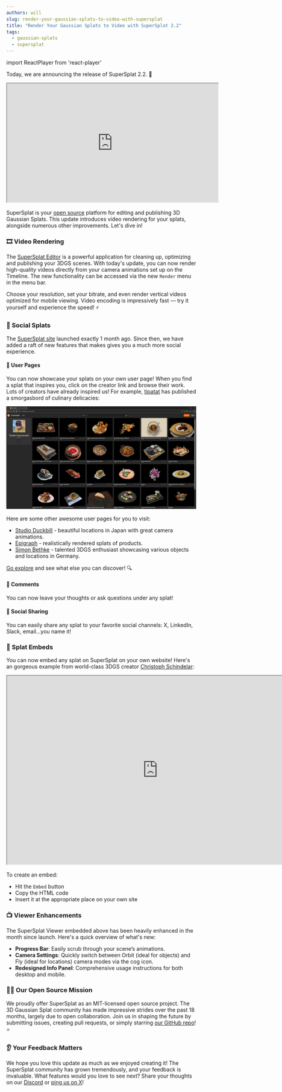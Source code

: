 ```yaml
---
authors: will
slug: render-your-gaussian-splats-to-video-with-supersplat
title: "Render Your Gaussian Splats to Video with SuperSplat 2.2"
tags:
  - gaussian-splats
  - supersplat
---
```


import ReactPlayer from 'react-player'

Today, we are announcing the release of SuperSplat 2.2. 🚀

<div className="iframe-container">
    <iframe loading="lazy" width="560" height="315" src="https://www.youtube.com/embed/wVBwVQ55Pe8" title="YouTube video player" allow="accelerometer; autoplay; clipboard-write; encrypted-media; gyroscope; picture-in-picture" allowfullscreen></iframe>
</div>

SuperSplat is your [open source](https://github.com/playcanvas/supersplat/) platform for editing and publishing 3D Gaussian Splats. This update introduces video rendering for your splats, alongside numerous other improvements. Let's dive in!

<!-- truncate -->

### 🎞️ Video Rendering

The [SuperSplat Editor](https://superspl.at/editor) is a powerful application for cleaning up, optimizing and publishing your 3DGS scenes. With today's update, you can now render high-quality videos directly from your camera animations set up on the Timeline. The new functionality can be accessed via the new `Render` menu in the menu bar.

Choose your resolution, set your bitrate, and even render vertical videos optimized for mobile viewing. Video encoding is impressively fast — try it yourself and experience the speed! ⚡

### 👥 Social Splats

The [SuperSplat site](https://superspl.at/) launched exactly 1 month ago. Since then, we have added a raft of new features that makes gives you a much more social experience.

#### 👥 User Pages

You can now showcase your splats on your own user page! When you find a splat that inspires you, click on the creator link and browse their work. Lots of creators have already inspired us! For example, [tipatat](https://superspl.at/user?id=tipatat) has published a smorgasbord of culinary delicacies:

![SuperSplat User Tipatat](/img/supersplat-user-tipatat.webp)

Here are some other awesome user pages for you to visit:

* [Studio Duckbill](https://superspl.at/user?id=studioduckbill) - beautiful locations in Japan with great camera animations.
* [Epigraph](https://superspl.at/user?id=epigraph) - realistically rendered splats of products.
* [Simon Bethke](https://superspl.at/user?id=simonbethke) - talented 3DGS enthusiast showcasing various objects and locations in Germany.

[Go explore](https://superspl.at/) and see what else you can discover! 🔍

#### 💬 Comments

You can now leave your thoughts or ask questions under any splat!

<ReactPlayer playing={true} muted={true} loop={true} controls url="/img/supersplat-comments.mp4" />

#### 🔄 Social Sharing

You can easily share any splat to your favorite social channels: X, LinkedIn, Slack, email...you name it!

<ReactPlayer playing={true} muted={true} loop={true} controls url="/img/supersplat-sharing.mp4" />

### 🔗 Splat Embeds

You can now embed any splat on SuperSplat on your own website! Here's an gorgeous example from world-class 3DGS creator [Christoph Schindelar](https://superspl.at/user?id=schindelar3d):

<div className="iframe-container">
    <iframe id="viewer" width="800" height="500" allow="fullscreen; xr-spatial-tracking" src="https://superspl.at/s?id=ed2efe80"></iframe>
</div>

To create an embed:

* Hit the `Embed` button
* Copy the HTML code
* Insert it at the appropriate place on your own site

<ReactPlayer playing={true} muted={true} loop={true} controls url="/img/supersplat-embed.mp4" />

### 📺 Viewer Enhancements

The SuperSplat Viewer embedded above has been heavily enhanced in the month since launch. Here's a quick overview of what's new:

* **Progress Bar**: Easily scrub through your scene’s animations.
* **Camera Settings**: Quickly switch between Orbit (ideal for objects) and Fly (ideal for locations) camera modes via the cog icon.
* **Redesigned Info Panel**: Comprehensive usage instructions for both desktop and mobile.

### 👨‍💻 Our Open Source Mission

We proudly offer SuperSplat as an MIT-licensed open source project. The 3D Gaussian Splat community has made impressive strides over the past 18 months, largely due to open collaboration. Join us in shaping the future by submitting issues, creating pull requests, or simply starring [our GitHub repo](https://github.com/playcanvas/supersplat)! ⭐

### 👂 Your Feedback Matters

We hope you love this update as much as we enjoyed creating it! The SuperSplat community has grown tremendously, and your feedback is invaluable. What features would you love to see next? Share your thoughts on our [Discord](https://discord.com/invite/T3pnhRTTAY) or [ping us on X](https://x.com/playcanvas)!
